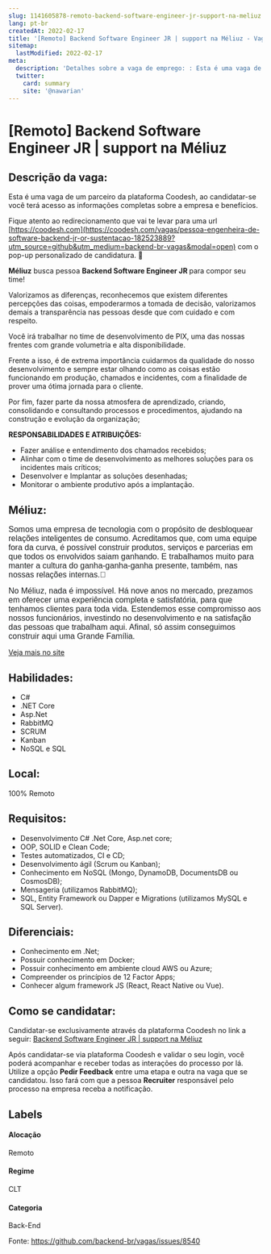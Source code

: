 ```yaml
---
slug: 1141605878-remoto-backend-software-engineer-jr-support-na-meliuz
lang: pt-br
createdAt: 2022-02-17
title: '[Remoto] Backend Software Engineer JR | support na Méliuz - Vaga de Emprego'
sitemap:
  lastModified: 2022-02-17
meta:
  description: 'Detalhes sobre a vaga de emprego: : Esta é uma vaga de um parceiro da plataforma Coodesh, ao candidatar-se você terá acesso as informações completas sobre a empresa e benefícios.  Fique atento ao redirecionamento que vai te levar para uma url [https://coodesh.com](https://coodesh.com/vagas/pessoa-engenheira-de-software-backend-jr-or-sustentacao-182523889?utm_source=github&utm_medium=backend-br-vagas&modal=open) com o pop-up personalizado de candidatura. 👋 <p><strong>Méliuz</strong> busca pessoa <strong>Backend Software Engineer JR </strong>para compor seu time!</p> <p>Valorizamos as diferenças, reconhecemos que existem diferentes percepções das coisas, empoderarmos a tomada de decisão, valorizamos demais a transparência nas pessoas desde que com cuidado e com respeito.</p> <p>Você irá trabalhar no time de desenvolvimento de PIX, uma das nossas frentes com grande volumetria e alta disponibilidade.</p> <p>Frente a isso, é de extrema importância cuidarmos da qualidade do nosso desenvolvimento e sempre estar olhando como as coisas estão funcionando em produção, chamados e incidentes, com a finalidade de prover uma ótima jornada para o cliente.</p> <p>Por fim, fazer parte da nossa atmosfera de aprendizado, criando, consolidando e consultando processos e procedimentos, ajudando na construção e evolução da organização;</p> <p><strong>RESPONSABILIDADES E ATRIBUIÇÕES:</strong></p> <ul> <li>Fazer análise e entendimento dos chamados recebidos;</li> <li>Alinhar com o time de desenvolvimento as melhores soluções para os incidentes mais críticos;</li> <li>Desenvolver e Implantar as soluções desenhadas;</li> <li>Monitorar o ambiente produtivo após a implantação.</li> </ul>'
  twitter:
    card: summary
    site: '@nawarian'
---
```


# [Remoto] Backend Software Engineer JR | support na Méliuz

## Descrição da vaga: 
Esta é uma vaga de um parceiro da plataforma Coodesh, ao candidatar-se você terá acesso as informações completas sobre a empresa e benefícios.


Fique atento ao redirecionamento que vai te levar para uma url [https://coodesh.com](https://coodesh.com/vagas/pessoa-engenheira-de-software-backend-jr-or-sustentacao-182523889?utm_source=github&utm_medium=backend-br-vagas&modal=open) com o pop-up personalizado de candidatura. 👋
<p><strong>Méliuz</strong> busca pessoa <strong>Backend Software Engineer JR </strong>para compor seu time!</p>
<p>Valorizamos as diferenças, reconhecemos que existem diferentes percepções das coisas, empoderarmos a tomada de decisão, valorizamos demais a transparência nas pessoas desde que com cuidado e com respeito.</p>
<p>Você irá trabalhar no time de desenvolvimento de PIX, uma das nossas frentes com grande volumetria e alta disponibilidade.</p>
<p>Frente a isso, é de extrema importância cuidarmos da qualidade do nosso desenvolvimento e sempre estar olhando como as coisas estão funcionando em produção, chamados e incidentes, com a finalidade de prover uma ótima jornada para o cliente.</p>
<p>Por fim, fazer parte da nossa atmosfera de aprendizado, criando, consolidando e consultando processos e procedimentos, ajudando na construção e evolução da organização;</p>
<p><strong>RESPONSABILIDADES E ATRIBUIÇÕES:</strong></p>
<ul>
<li>Fazer análise e entendimento dos chamados recebidos;</li>
<li>Alinhar com o time de desenvolvimento as melhores soluções para os incidentes mais críticos;</li>
<li>Desenvolver e Implantar as soluções desenhadas;</li>
<li>Monitorar o ambiente produtivo após a implantação.</li>
</ul>

## Méliuz: 
 <p><span style="color: rgb(30,32,34);background-color: rgb(255,255,255);font-size: 16px;font-family: Poppins, Helvetica, Arial, sans-serif;">Somos uma empresa de tecnologia com o propósito de desbloquear relações inteligentes de consumo. Acreditamos que, com uma equipe fora da curva, é possível construir produtos, serviços e parcerias em que todos os envolvidos saiam ganhando. E trabalhamos muito para manter a cultura do ganha-ganha-ganha presente, também, nas nossas relações internas.🚀</span></p>
<p><span style="color: rgb(30,32,34);background-color: rgb(255,255,255);font-size: 16px;font-family: Poppins, Helvetica, Arial, sans-serif;">No Méliuz, nada é impossível. Há nove anos no mercado, prezamos em oferecer uma experiência completa e satisfatória, para que tenhamos clientes para toda vida. Estendemos esse compromisso aos nossos funcionários, investindo no desenvolvimento e na satisfação das pessoas que trabalham aqui. Afinal, só assim conseguimos construir aqui uma Grande Família.</span></p><a href='https://coodesh.com/empresas/meliuz'>Veja mais no site</a>

 ## Habilidades: 
 - C# 
- .NET Core 
- Asp.Net 
- RabbitMQ 
- SCRUM 
- Kanban 
- NoSQL e SQL 
## Local: 
 100% Remoto
## Requisitos: 
 - Desenvolvimento C# .Net Core, Asp.net core; 
- OOP, SOLID e Clean Code; 
- Testes automatizados, CI e CD; 
- Desenvolvimento ágil (Scrum ou Kanban); 
- Conhecimento em NoSQL (Mongo, DynamoDB, DocumentsDB ou CosmosDB); 
- Mensageria (utilizamos RabbitMQ); 
- SQL, Entity Framework ou Dapper e Migrations (utilizamos MySQL e SQL Server).
## Diferenciais: 
 - Conhecimento em .Net; 
- Possuir conhecimento em Docker; 
- Possuir conhecimento em ambiente cloud AWS ou Azure; 
- Compreender os princípios de 12 Factor Apps; 
- Conhecer algum framework JS (React, React Native ou Vue).

## Como se candidatar:
Candidatar-se exclusivamente através da plataforma Coodesh no link a seguir: [Backend Software Engineer JR | support na Méliuz](https://coodesh.com/vagas/pessoa-engenheira-de-software-backend-jr-or-sustentacao-182523889?utm_source=github&utm_medium=backend-br-vagas&modal=open)


Após candidatar-se via plataforma Coodesh e validar o seu login, você poderá acompanhar e receber todas as interações do processo por lá. Utilize a opção **Pedir Feedback** entre uma etapa e outra na vaga que se candidatou. Isso fará com que a pessoa **Recruiter** responsável pelo processo na empresa receba a notificação.
## Labels
#### Alocação
Remoto
#### Regime
CLT
#### Categoria
Back-End

Fonte: https://github.com/backend-br/vagas/issues/8540